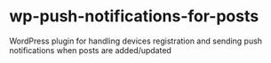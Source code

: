 # wp-push-notifications-for-posts
WordPress plugin for handling devices registration and sending push notifications when posts are added/updated
